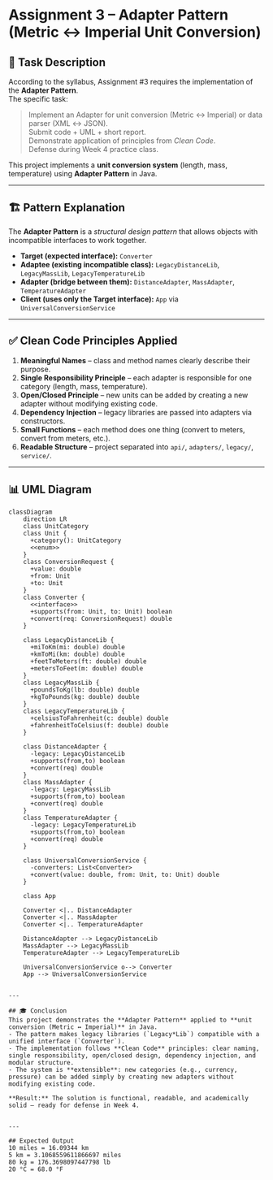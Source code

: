 # Assignment 3 – Adapter Pattern (Metric ↔ Imperial Unit Conversion)

## 📌 Task Description
According to the syllabus, Assignment #3 requires the implementation of the **Adapter Pattern**.  
The specific task:  
> Implement an Adapter for unit conversion (Metric ↔ Imperial) or data parser (XML ↔ JSON).  
> Submit code + UML + short report.  
> Demonstrate application of principles from *Clean Code*.  
> Defense during Week 4 practice class.

This project implements a **unit conversion system** (length, mass, temperature) using **Adapter Pattern** in Java.

---

## 🏗️ Pattern Explanation
The **Adapter Pattern** is a *structural design pattern* that allows objects with incompatible interfaces to work together.

- **Target (expected interface):** `Converter`  
- **Adaptee (existing incompatible class):** `LegacyDistanceLib`, `LegacyMassLib`, `LegacyTemperatureLib`  
- **Adapter (bridge between them):** `DistanceAdapter`, `MassAdapter`, `TemperatureAdapter`  
- **Client (uses only the Target interface):** `App` via `UniversalConversionService`  

---

## ✅ Clean Code Principles Applied
1. **Meaningful Names** – class and method names clearly describe their purpose.  
2. **Single Responsibility Principle** – each adapter is responsible for one category (length, mass, temperature).  
3. **Open/Closed Principle** – new units can be added by creating a new adapter without modifying existing code.  
4. **Dependency Injection** – legacy libraries are passed into adapters via constructors.  
5. **Small Functions** – each method does one thing (convert to meters, convert from meters, etc.).  
6. **Readable Structure** – project separated into `api/`, `adapters/`, `legacy/`, `service/`.  

---

## 📊 UML Diagram
```mermaid
classDiagram
    direction LR
    class UnitCategory
    class Unit {
      +category(): UnitCategory
      <<enum>>
    }
    class ConversionRequest {
      +value: double
      +from: Unit
      +to: Unit
    }
    class Converter {
      <<interface>>
      +supports(from: Unit, to: Unit) boolean
      +convert(req: ConversionRequest) double
    }

    class LegacyDistanceLib {
      +miToKm(mi: double) double
      +kmToMi(km: double) double
      +feetToMeters(ft: double) double
      +metersToFeet(m: double) double
    }
    class LegacyMassLib {
      +poundsToKg(lb: double) double
      +kgToPounds(kg: double) double
    }
    class LegacyTemperatureLib {
      +celsiusToFahrenheit(c: double) double
      +fahrenheitToCelsius(f: double) double
    }

    class DistanceAdapter {
      -legacy: LegacyDistanceLib
      +supports(from,to) boolean
      +convert(req) double
    }
    class MassAdapter {
      -legacy: LegacyMassLib
      +supports(from,to) boolean
      +convert(req) double
    }
    class TemperatureAdapter {
      -legacy: LegacyTemperatureLib
      +supports(from,to) boolean
      +convert(req) double
    }

    class UniversalConversionService {
      -converters: List<Converter>
      +convert(value: double, from: Unit, to: Unit) double
    }

    class App

    Converter <|.. DistanceAdapter
    Converter <|.. MassAdapter
    Converter <|.. TemperatureAdapter

    DistanceAdapter --> LegacyDistanceLib
    MassAdapter --> LegacyMassLib
    TemperatureAdapter --> LegacyTemperatureLib

    UniversalConversionService o--> Converter
    App --> UniversalConversionService


---

## 🎓 Conclusion
This project demonstrates the **Adapter Pattern** applied to **unit conversion (Metric ↔ Imperial)** in Java.  
- The pattern makes legacy libraries (`Legacy*Lib`) compatible with a unified interface (`Converter`).  
- The implementation follows **Clean Code** principles: clear naming, single responsibility, open/closed design, dependency injection, and modular structure.  
- The system is **extensible**: new categories (e.g., currency, pressure) can be added simply by creating new adapters without modifying existing code.  

**Result:** The solution is functional, readable, and academically solid — ready for defense in Week 4.


---

## Expected Output
10 miles = 16.09344 km
5 km = 3.1068559611866697 miles
80 kg = 176.3698097447798 lb
20 °C = 68.0 °F
